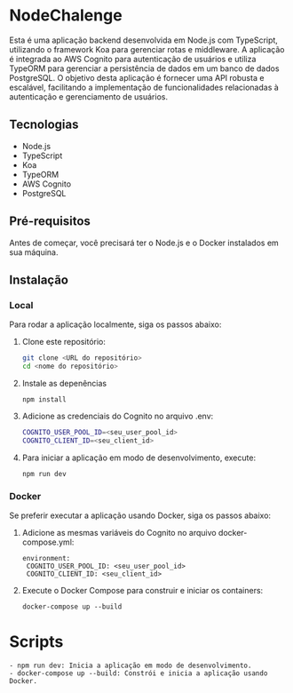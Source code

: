 # NodeChalenge

Esta é uma aplicação backend desenvolvida em Node.js com TypeScript, utilizando o framework Koa para gerenciar rotas e middleware. A aplicação é integrada ao AWS Cognito para autenticação de usuários e utiliza TypeORM para gerenciar a persistência de dados em um banco de dados PostgreSQL. O objetivo desta aplicação é fornecer uma API robusta e escalável, facilitando a implementação de funcionalidades relacionadas à autenticação e gerenciamento de usuários.

## Tecnologias

- Node.js
- TypeScript
- Koa
- TypeORM
- AWS Cognito
- PostgreSQL

## Pré-requisitos

Antes de começar, você precisará ter o Node.js e o Docker instalados em sua máquina.

## Instalação

### Local
Para rodar a aplicação localmente, siga os passos abaixo:

1. Clone este repositório:

   ```bash
   git clone <URL do repositório>
   cd <nome do repositório>
   ```

2. Instale as depenências
    ```
    npm install
    ```

3. Adicione as credenciais do Cognito no arquivo .env:
    ```bash
    COGNITO_USER_POOL_ID=<seu_user_pool_id>
    COGNITO_CLIENT_ID=<seu_client_id>
    ```

4. Para iniciar a aplicação em modo de desenvolvimento, execute:
    ```
    npm run dev
    ```

### Docker
Se preferir executar a aplicação usando Docker, siga os passos abaixo:

1. Adicione as mesmas variáveis do Cognito no arquivo docker-compose.yml:

   ```
   environment:
    COGNITO_USER_POOL_ID: <seu_user_pool_id>
    COGNITO_CLIENT_ID: <seu_client_id>
    ```

2. Execute o Docker Compose para construir e iniciar os containers:
    ```
    docker-compose up --build
    ```

# Scripts
    - npm run dev: Inicia a aplicação em modo de desenvolvimento.
    - docker-compose up --build: Constrói e inicia a aplicação usando Docker.